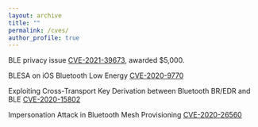 ```yaml
---
layout: archive
title: ""
permalink: /cves/
author_profile: true
---
```


BLE privacy issue [CVE-2021-39673](https://source.android.com/docs/security/bulletin/2022-10-01), awarded $5,000.

BLESA on iOS Bluetooth Low Energy [CVE-2020-9770](https://support.apple.com/en-us/HT211102)

Exploiting Cross-Transport Key Derivation between Bluetooth BR/EDR and BLE [CVE-2020-15802](https://www.bluetooth.com/learn-about-bluetooth/bluetooth-technology/bluetooth-security/blurtooth/)

Impersonation Attack in Bluetooth Mesh Provisioning [CVE-2020-26560](https://www.bluetooth.com/learn-about-bluetooth/key-attributes/bluetooth-security/impersonation-mesh/)
